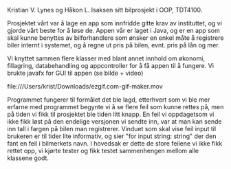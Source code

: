 Kristian V. Lynes og Håkon L. Isaksen sitt bilprosjekt i OOP, TDT4100.

Prosjektet vårt var å lage en app som innfridde gitte krav av instituttet, og vi gjorde vårt beste for å løse de.
Appen vår er laget i Java, og er en app som skal kunne benyttes av bilforhandlere som ønsker en enkel måte å
registrere biler internt i systemet, og å regne ut pris på bilen, evnt. pris på lån og mer.

Vi knyttet sammen flere klasser med blant annet innhold om økonomi, fillagring, databehandling og appcontroller for å få appen til å fungere. Vi brukte javafx for GUI til appen (se bilde + video)

file:///Users/krist/Downloads/ezgif.com-gif-maker.mov

Programmet fungerer til formålet det ble lagd, etterhvert som vi ble mer erfarne med programmet begynte vi å se flere feil som kunne rettes på,
men på tiden vi fikk til prosjektet ble tiden litt knapp. 
En feil vi oppdagetsom vi ikke fikk løst på den endelige versjonen vi sendte inn, var
at man kan sende inn tall i fargen på bilen man registrerer. Vinduet som skal vise feil input til brukeren er til tider lite informativ, og sier
"for input string: string" der den fant en feil i bilmerkets navn.
I hovedsak er dette de store feilene vi ikke fikk rettet opp, vi kjørte tester og fikk testet sammenhengen mellom alle klassene godt.
